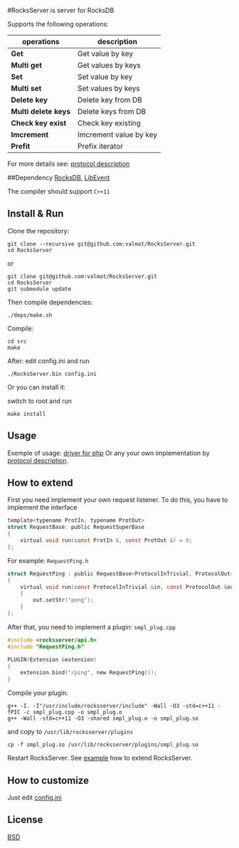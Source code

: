 #RocksServer is server for RocksDB


Supports the following operations:


operations  | description
------------- | -------------
**Get** | Get value by key
**Multi get** | Get values by keys
**Set** | Set value by key
**Multi set** | Set values by keys
**Delete key** | Delete key from DB
**Multi delete keys** | Delete keys from DB
**Check key exist** | Check key existing
**Imcrement** | Imcrement value by key
**Prefit** | Prefix iterator


For more details see: [protocol description](protocol.md)

##Dependency
[RocksDB](https://github.com/facebook/rocksdb/), 
[LibEvent](http://libevent.org/)

The compiler should support `C++11`

## Install & Run
Clone the repository:
```
git clone --recursive git@github.com:valmat/RocksServer.git
cd RocksServer
```
or
```
git clone git@github.com:valmat/RocksServer.git
cd RocksServer
git submodule update
```
Then compile dependencies:
```
./deps/make.sh
```


Compile:
```
cd src
make
```

After:
edit config.ini and run

```
./RocksServer.bin config.ini
```

Or you can install it:

switch to root and run
```
make install
```

## Usage
Exemple of usage: [driver for php](https://github.com/valmat/rocksdbphp)
Or any your own implementation by [protocol description](protocol.md).


## How to extend
First you need implement your own request listener.
To do this, you have to implement the interface
```c
template<typename ProtIn, typename ProtOut>
struct RequestBase: public RequestSuperBase
{
    virtual void run(const ProtIn &, const ProtOut &) = 0;
};
```

For example:
`RequestPing.h`
```c
struct RequestPing : public RequestBase<ProtocolInTrivial, ProtocolOut>
{
    virtual void run(const ProtocolInTrivial &in, const ProtocolOut &out) override
    {
        out.setStr("pong");
    }
};
```
After that, you need to implement a plugin:
`smpl_plug.cpp`
```c
#include <rocksserver/api.h>
#include "RequestPing.h"

PLUGIN(Extension &extension)
{
    extension.bind("/ping", new RequestPing());
}
```
Compile your plugin:
```
g++ -I. -I"/usr/include/rocksserver/include" -Wall -O3 -std=c++11 -fPIC -c smpl_plug.cpp -o smpl_plug.o 
g++ -Wall -std=c++11 -O3 -shared smpl_plug.o -o smpl_plug.so
```
and copy to `/usr/lib/rocksserver/plugins`
```
cp -f smpl_plug.so /usr/lib/rocksserver/plugins/smpl_plug.so
```
Restart RocksServer.
See [example](https://github.com/valmat/RocksServer/tree/master/extension_example) how to extend RocksServer.

## How to customize
Just edit [config.ini](https://github.com/valmat/RocksServer/blob/master/src/config.ini)

## License
[BSD](LICENSE)

